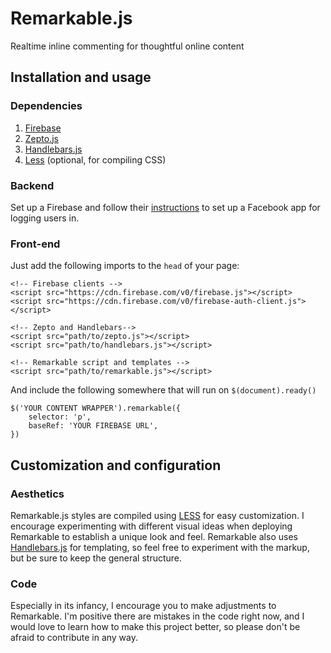 Remarkable.js
=============

Realtime inline commenting for thoughtful online content

## Installation and usage
### Dependencies
1. [Firebase](https://www.firebase.com)
2. [Zepto.js](http://zeptojs.com)
3. [Handlebars.js](http://handlebarsjs.com)
4. [Less](http://lesscss.org) (optional, for compiling CSS)
                           
### Backend
Set up a Firebase and follow their [instructions](https://www.firebase.com/docs/security/simple-login-facebook.html) to set up a Facebook app for logging users in.
                        
### Front-end
Just add the following imports to the `head` of your page:

	<!-- Firebase clients -->
	<script src="https://cdn.firebase.com/v0/firebase.js"></script>
	<script src="https://cdn.firebase.com/v0/firebase-auth-client.js"></script>

	<!-- Zepto and Handlebars-->
	<script src="path/to/zepto.js"></script>
	<script src="path/to/handlebars.js"></script>

	<!-- Remarkable script and templates -->
	<script src="path/to/remarkable.js"></script>

And include the following somewhere that will run on `$(document).ready()`

	$('YOUR CONTENT WRAPPER').remarkable({
	    selector: 'p',
	    baseRef: 'YOUR FIREBASE URL',
	})

## Customization and configuration</h3>
### Aesthetics
Remarkable.js styles are compiled using [LESS](http://lesscss.org) for easy customization. I encourage experimenting with different visual ideas when deploying Remarkable to establish a unique look and feel. Remarkable also uses [Handlebars.js](http://handlebarsjs.com) for templating, so feel free to experiment with the markup, but be sure to keep the general structure.

### Code
Especially in its infancy, I encourage you to make adjustments to Remarkable. I'm positive there are mistakes in the code right now, and I would love to learn how to make this project better, so please don't be afraid to contribute in any way.